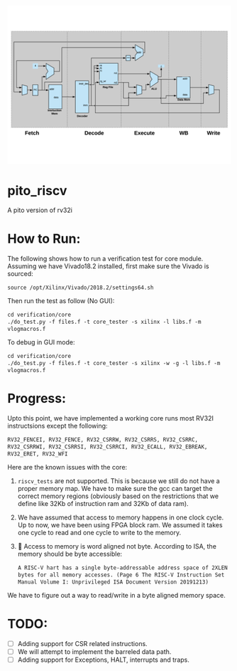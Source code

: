 ![alt text](https://github.com/hossein1387/pito_riscv/blob/master/doc/pics/pito_rv32i.png)

# pito_riscv
A pito version of rv32i 


# How to Run:
The following shows how to run a verification test for core module. Assuming we have Vivado18.2 installed, first make sure the Vivado is sourced: 
    
    source /opt/Xilinx/Vivado/2018.2/settings64.sh
   
Then run the test as follow (No GUI):
   
    cd verification/core
    ./do_test.py -f files.f -t core_tester -s xilinx -l libs.f -m vlogmacros.f
    
To debug in GUI mode:

    cd verification/core
    ./do_test.py -f files.f -t core_tester -s xilinx -w -g -l libs.f -m vlogmacros.f

# Progress:

Upto this point, we have implemented a working core runs most RV32I instructsions except the following:

    RV32_FENCEI, RV32_FENCE, RV32_CSRRW, RV32_CSRRS, RV32_CSRRC, RV32_CSRRWI, RV32_CSRRSI, RV32_CSRRCI, RV32_ECALL, RV32_EBREAK, RV32_ERET, RV32_WFI

Here are the known issues with the core:

1. `riscv_tests` are not supported. This is because we still do not have a proper memory map. We have to make sure the gcc can target the correct memory regions (obviously based on the restrictions that we define like 32Kb of instruction ram and 32Kb of data ram).
2. We have assumed that access to memory happens in one clock cycle. Up to now, we have been using FPGA block ram. We assumed it takes one cycle to read and one cycle to write to the memory. 
3. :bug: Access to memory is word aligned not byte. According to ISA, the memory should be byte accessible: 
       
       A RISC-V hart has a single byte-addressable address space of 2XLEN bytes for all memory accesses. (Page 6 The RISC-V Instruction Set Manual Volume I: Unprivileged ISA Document Version 20191213)

We have to figure out a way to read/write in a byte aligned memory space. 

# TODO:

- [ ] Adding support for CSR related instructions.
- [ ] We will attempt to implement the barreled data path. 
- [ ] Adding support for Exceptions, HALT, interrupts and traps.
